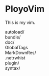 # PloyoVim
This is my vim.


autoload/  
bundle/  
doc/  
GlobalTags  
MarkDownRes/  
.netrwhist  
plugin/  
syntax/  
